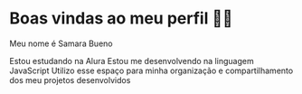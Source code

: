 # Boas vindas ao meu perfil 💙💙
Meu nome é Samara Bueno

Estou estudando na Alura
Estou me desenvolvendo na linguagem JavaScript
Utilizo esse espaço para minha organização e compartilhamento dos meu projetos desenvolvidos
